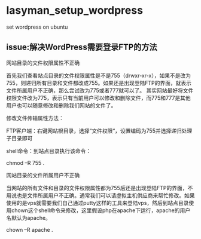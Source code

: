 # lasyman_setup_wordpress
set wordpress on ubuntu

## issue:解决WordPress需要登录FTP的方法
网站目录的文件权限属性不正确

首先我们查看站点目录的文件权限属性是不是755（drwxr-xr-x），如果不是改为755，则递归所有目录和文件都改成755。如果还是出现登陆FTP的界面，就表示文件所属用户不正确，那么尝试改为775或者777就可以了。
其实网站最好将文件权限文件改为775，表示只有当前用户可以修改和删除文件，而775和777是其他用户也可以随意修改和删除我们网站的文件了。

修改文件传输属性方法：

FTP客户端：右键网站根目录，选择“文件权限“，设置编码为755并选择递归处理子目录即可

shell命令：到站点目录执行该命令：

chmod –R 755 .

网站目录的文件所属用户不正确

当网站的所有文件和目录的文件权限属性都为755后还是出现登陆FTP的界面，不用说也是文件所属用户不正确。通常我们可以请虚拟主机供应商来帮忙修改。如果使用的是vps就需要我们自己通过putty这样的工具来登陆vps，然后到站点目录使用chown这个shell命令来修改，这里假设php在apache下运行，apache的用户名默认为apache。

chown –R apache .

